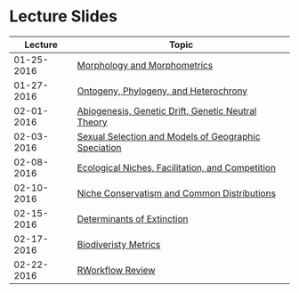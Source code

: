 # Lecture Slides

Lecture | Topic
----- | -----
01-25-2016 | [Morphology and Morphometrics](https://github.com/aazaff/teachPaleobiology/blob/master/LectureSlides/Morphometrics01252016.pdf)
01-27-2016 | [Ontogeny, Phylogeny, and Heterochrony](https://github.com/aazaff/teachPaleobiology/blob/master/LectureSlides/OntogenyPhylogenyHeterochrony012172016.pdf)
02-01-2016 | [Abiogenesis, Genetic Drift, Genetic Neutral Theory](https://github.com/aazaff/teachPaleobiology/blob/master/LectureSlides/Abiogenesis02012016.pdf)
02-03-2016 | [Sexual Selection and Models of Geographic Speciation](https://github.com/aazaff/teachPaleobiology/blob/master/LectureSlides/SexualSelection02032016.pdf)
02-08-2016 | [Ecological Niches, Facilitation, and Competition](https://github.com/aazaff/teachPaleobiology/blob/master/LectureSlides/EcologicalNiches02082016.pdf)
02-10-2016 | [Niche Conservatism and Common Distributions](https://github.com/aazaff/teachPaleobiology/blob/master/LectureSlides/CommonDistributions02102016.pdf)
02-15-2016 | [Determinants of Extinction](https://github.com/aazaff/teachPaleobiology/blob/master/LectureSlides/ExtinctionRisk02152016.pdf)
02-17-2016 | [Biodiveristy Metrics](https://github.com/aazaff/teachPaleobiology/blob/master/LectureSlides/Biodiversity02172016.pdf)
02-22-2016 | [RWorkflow Review](https://github.com/aazaff/teachPaleobiology/blob/master/LectureSlides/RWorkflow.pdf)
